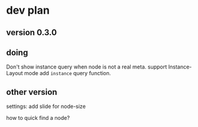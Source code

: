 # dev plan

## version 0.3.0

## doing

Don't show instance query when node is not a real meta.
support Instance-Layout mode
add `instance` query function.

## other version

settings: add slide for node-size

how to quick find a node?


